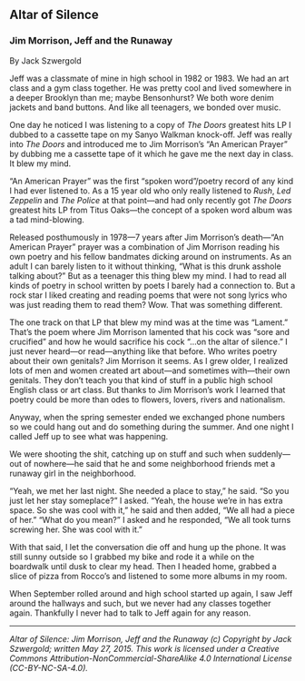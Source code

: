 ## Altar of Silence
### Jim Morrison, Jeff and the Runaway

By Jack Szwergold

Jeff was a classmate of mine in high school in 1982 or 1983. We had an art class and a gym class together. He was pretty cool and lived somewhere in a deeper Brooklyn than me; maybe Bensonhurst? We both wore denim jackets and band buttons. And like all teenagers, we bonded over music.

One day he noticed I was listening to a copy of *The Doors* greatest hits LP I dubbed to a cassette tape on my Sanyo Walkman knock-off. Jeff was really into *The Doors* and introduced me to Jim Morrison’s “An American Prayer” by dubbing me a cassette tape of it which he gave me the next day in class. It blew my mind.

“An American Prayer” was the first “spoken word”/poetry record of any kind I had ever listened to. As a 15 year old who only really listened to *Rush*, *Led Zeppelin* and *The Police* at that point—and had only recently got *The Doors* greatest hits LP from Titus Oaks—the concept of a spoken word album was a tad mind-blowing.

Released posthumously in 1978—7 years after Jim Morrison’s death—“An American Prayer” prayer was a combination of Jim Morrison reading his own poetry and his fellow bandmates dicking around on instruments. As an adult I can barely listen to it without thinking, “What is this drunk asshole talking about?” But as a teenager this thing blew my mind. I had to read all kinds of poetry in school written by poets I barely had a connection to. But a rock star I liked creating and reading poems that were not song lyrics who was just reading them to read them? Wow. That was something different.

The one track on that LP that blew my mind was at the time was “Lament.” That’s the poem where Jim Morrison lamented that his cock was “sore and crucified” and how he would sacrifice his cock “…on the altar of silence.” I just never heard—or read—anything like that before. Who writes poetry about their own genitals? Jim Morrison it seems. As I grew older, I realized lots of men and women created art about—and sometimes with—their own genitals. They don’t teach you that kind of stuff in a public high school English class or art class. But thanks to Jim Morrison’s work I learned that poetry could be more than odes to flowers, lovers, rivers and nationalism.

Anyway, when the spring semester ended we exchanged phone numbers so we could hang out and do something during the summer. And one night I called Jeff up to see what was happening.

We were shooting the shit, catching up on stuff and such when suddenly—out of nowhere—he said that he and some neighborhood friends met a runaway girl in the neighborhood.

“Yeah, we met her last night. She needed a place to stay,” he said. “So you just let her stay someplace?” I asked. “Yeah, the house we’re in has extra space. So she was cool with it,” he said and then added, “We all had a piece of her.” “What do you mean?” I asked and he responded, “We all took turns screwing her. She was cool with it.”

With that said, I let the conversation die off and hung up the phone. It was still sunny outside so I grabbed my bike and rode it a while on the boardwalk until dusk to clear my head. Then I headed home, grabbed a slice of pizza from Rocco’s and listened to some more albums in my room.

When September rolled around and high school started up again, I saw Jeff around the hallways and such, but we never had any classes together again. Thankfully I never had to talk to Jeff again for any reason.

***

*Altar of Silence: Jim Morrison, Jeff and the Runaway (c) Copyright by Jack Szwergold; written May 27, 2015. This work is licensed under a Creative Commons Attribution-NonCommercial-ShareAlike 4.0 International License (CC-BY-NC-SA-4.0).*